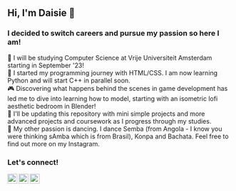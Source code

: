 ## Hi, I'm Daisie 👾

### I decided to switch careers and pursue my passion so here I am!

🔭 I will be studying Computer Science at Vrije Universiteit Amsterdam starting in September '23!  
🌱 I started my programming journey with HTML/CSS. I am now learning Python and will start C++ in parallel soon.  
🎮 Discovering what happens behind the scenes in game development has led me to dive into learning how to model, starting with an isometric lofi aesthetic bedroom in Blender!  
🤖 I'll be updating this repository with mini simple projects and more advanced projects and coursework as I progress through my studies.  
💃 My other passion is dancing. I dance Semba (from Angola - I know you were thinking sAmba which is from Brasil), Konpa and Bachata. Feel free to find out more on my Instagram.  

### Let's connect!

[<img align="left" alt="LinkedIn Logo" width="22px" src="https://cdn.jsdelivr.net/npm/simple-icons@v3/icons/linkedin.svg" />][linkedin]
[<img align="left" alt="Instagram Logo" width="22px" src="https://cdn.jsdelivr.net/npm/simple-icons@v3/icons/instagram.svg" />][instagram]
[<img align="left" alt="TikTok Logo" width="22px" src="https://cdn.jsdelivr.net/npm/simple-icons@v3/icons/tiktok.svg" />][tiktok]

[instagram]: https://instagram.com/daisiekbzr/
[linkedin]: https://linkedin.com/in/dace-kebzere/
[tiktok]: https://www.tiktok.com/@d.ai.sie/
